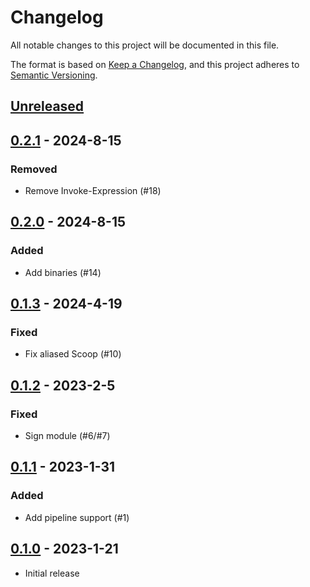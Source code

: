# Changelog

All notable changes to this project will be documented in this file.

The format is based on [Keep a Changelog][keep-a-changelog],
and this project adheres to [Semantic Versioning][semver].

[keep-a-changelog]: https://keepachangelog.com/en/1.0.0/
[semver]: https://semver.org/spec/v2.0.0.html

## [Unreleased]

## [0.2.1] - 2024-8-15

### Removed

- Remove Invoke-Expression (#18)

## [0.2.0] - 2024-8-15

### Added

- Add binaries (#14)

## [0.1.3] - 2024-4-19

### Fixed

- Fix aliased Scoop (#10)

## [0.1.2] - 2023-2-5

### Fixed

- Sign module (#6/#7)

## [0.1.1] - 2023-1-31

### Added

- Add pipeline support (#1)

## [0.1.0] - 2023-1-21

- Initial release

[Unreleased]: https://github.com/ThomasNieto/Scoop/compare/v0.2.1...HEAD
[0.2.1]: https://github.com/ThomasNieto/Scoop/releases/tag/v0.2.1
[0.2.0]: https://github.com/ThomasNieto/Scoop/releases/tag/v0.2.0
[0.1.3]: https://github.com/ThomasNieto/Scoop/releases/tag/v0.1.3
[0.1.2]: https://github.com/ThomasNieto/Scoop/releases/tag/v0.1.2
[0.1.1]: https://github.com/ThomasNieto/Scoop/releases/tag/v0.1.1
[0.1.0]: https://github.com/ThomasNieto/Scoop/releases/tag/v0.1.0

